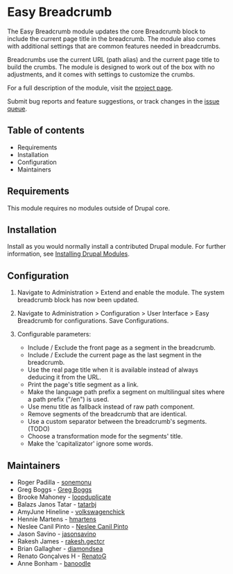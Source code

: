 # Easy Breadcrumb

The Easy Breadcrumb module updates the core Breadcrumb block to include
the current page title in the breadcrumb. The module also comes with additional
settings that are common features needed in breadcrumbs.

Breadcrumbs use the current URL (path alias) and the current page title to
build the crumbs. The module is designed to work out of the box with no adjustments,
and it comes with settings to customize the crumbs.

For a full description of the module, visit the
[project page](https://www.drupal.org/project/easy_breadcrumb).

Submit bug reports and feature suggestions, or track changes in the
[issue queue](https://www.drupal.org/project/issues/easy_breadcrumb).


## Table of contents

- Requirements
- Installation
- Configuration
- Maintainers


## Requirements

This module requires no modules outside of Drupal core.


## Installation

Install as you would normally install a contributed Drupal module. For further
information, see
[Installing Drupal Modules](https://www.drupal.org/docs/extending-drupal/installing-drupal-modules).


## Configuration

1. Navigate to Administration > Extend and enable the module. The system
   breadcrumb block has now been updated.
2. Navigate to Administration > Configuration > User Interface > Easy
   Breadcrumb for configurations. Save Configurations.

3. Configurable parameters:
   - Include / Exclude the front page as a segment in the breadcrumb.
   - Include / Exclude the current page as the last segment in the breadcrumb.
   - Use the real page title when it is available instead of always deducing it
     from the URL.
   - Print the page's title segment as a link.
   - Make the language path prefix a segment on multilingual sites where a path
     prefix ("/en") is used.
   - Use menu title as fallback instead of raw path component.
   - Remove segments of the breadcrumb that are identical.
   - Use a custom separator between the breadcrumb's segments. (TODO)
   - Choose a transformation mode for the segments' title.
   - Make the 'capitalizator' ignore some words.


## Maintainers 

- Roger Padilla - [sonemonu](https://www.drupal.org/u/sonemonu)
- Greg Boggs - [Greg Boggs](https://www.drupal.org/u/greg-boggs)
- Brooke Mahoney - [loopduplicate](https://www.drupal.org/u/loopduplicate)
- Balazs Janos Tatar - [tatarbj](https://www.drupal.org/u/tatarbj)
- AmyJune Hineline - [volkswagenchick](https://www.drupal.org/u/volkswagenchick)
- Hennie Martens - [hmartens](https://www.drupal.org/u/hmartens)
- Neslee Canil Pinto - [Neslee Canil Pinto](https://www.drupal.org/u/neslee-canil-pinto)
- Jason Savino - [jasonsavino](https://www.drupal.org/u/jasonsavino)
- Rakesh James - [rakesh.gectcr](https://www.drupal.org/u/rakeshgectcr)
- Brian Gallagher - [diamondsea](https://www.drupal.org/u/diamondsea)
- Renato Gonçalves H - [RenatoG](https://www.drupal.org/u/renatog)
- Anne Bonham - [banoodle](https://www.drupal.org/u/banoodle)
